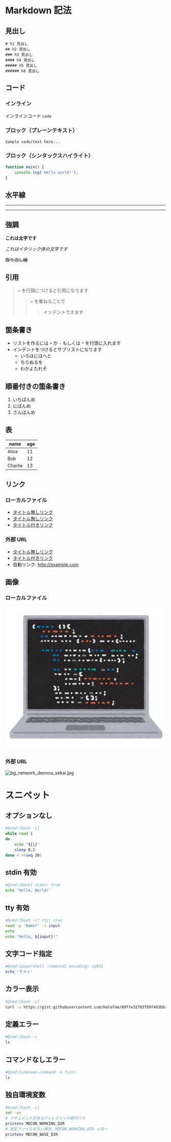 # Markdown 記法

## 見出し

```
# h1 見出し
## h2 見出し
### h3 見出し
#### h4 見出し
##### h5 見出し
###### h6 見出し
```


## コード

### インライン

インラインコード `code`

### ブロック（プレーンテキスト）

```
Sample code/text here...
```

### ブロック（シンタックスハイライト）

```js
function main() {
    console.log('Hello world!');
}
```

## 水平線

---
---

## 強調

**これは太字です**

*これはイタリック体の文字です*

~~取り消し線~~

## 引用

> `>` を行頭につけると引用になります
> > `>` を重ねることで
> > > インデントできます

## 箇条書き

+ リストを作るには `+` か `-` もしくは `*` を行頭に入れます
+ インデントをつけるとサブリストになります
    * いろはにほへと
    + ちりぬるを
    - わかよたれそ

## 順番付きの箇条書き

1. いちばんめ
2. にばんめ
3. さんばんめ

## 表

| name  | age |
| ------- | -- |
| Alice   | 11 |
| Bob     | 12 |
| Charlie | 13 |

## リンク

### ローカルファイル

- [タイトル無しリンク](./)
- [タイトル無しリンク](./test.con.md)
- [タイトル付きリンク](./basics.md "基本的な使い方")

### 外部 URL

- [タイトル無しリンク](http://example.com)
- [タイトル付きリンク](http://example.com "タイトルの例")
- 自動リンク: http://example.com


## 画像

### ローカルファイル

![local](./images/computer_screen_programming.png)

### 外部 URL

![bg_network_dennou_sekai.jpg](https://3.bp.blogspot.com/-vF3FmP68kSY/WvQG-YjKKAI/AAAAAAABL3Q/vN_Pn4XbznQfUfzJl_R3eSurBJYGxun0QCLcBGAs/s600/bg_network_dennou_sekai.jpg)

# スニペット

## オプションなし

```bash
#@cmd:[bash -c]
while read i
do 
    echo "${i}"
    sleep 0.1
done < <(seq 20)
```

## stdin 有効

```bash
#@cmd:[bash] stdin: true
echo 'Hello, World!'
```

## tty 有効

```bash
#@cmd:[bash -c] tty: true
read -p 'Name?' -s input
echo
echo "Hello, ${input}!"
```

## 文字コード指定

```powershell
#@cmd:[powershell -Command] encoding: cp932
echo 'テスト'
```

## カラー表示

```bash
#@cmd:[bash -c]
curl -s https://gist.githubusercontent.com/HaleTom/89ffe32783f89f403bba96bd7bcd1263/raw/e50a28ec54188d2413518788de6c6367ffcea4f7/print256colours.sh | bash
```

## 定義エラー

```bash
#@cmd:[bash -c
ls
```

## コマンドなしエラー

```bash
#@cmd:[unknown-command -a fizz]
ls
```

## 独自環境変数

```bash
#@cmd:[bash -c]
set -ex
# ドキュメントがあるディレクトリの絶対パス
printenv MDCON_WORKING_DIR
# 設定ファイルがない場合、MDCON_WORKING_DIR と同一
printenv MDCON_BASE_DIR
```
